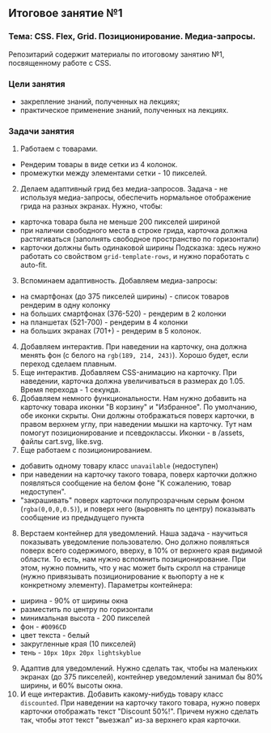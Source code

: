 ## Итоговое занятие №1

### Тема: CSS. Flex, Grid. Позиционирование. Медиа-запросы.

Репозитарий содержит материалы по итоговому занятию №1, посвященному работе с CSS.

### Цели занятия
- закрепление знаний, полученных на лекциях;
- практическое применение знаний, полученных на лекциях.

### Задачи занятия

1. Работаем с товарами.
 - Рендерим товары в виде сетки из 4 колонок.
 - промежутки между элементами сетки - 10 пикселей.
2. Делаем адаптивный грид без медиа-запросов. Задача - не используя медиа-запросы, обеспечить нормальное отображение грида на разных экранах. Нужно, чтобы:
 - карточка товара была не меньше 200 пикселей шириной
 - при наличии свободного места в строке грида, карточка должна растягиваться (заполнять свободное пространство по горизонтали)
 - карточки должны быть одинаковой ширины
Подсказка: здесь нужно работать со свойством `grid-template-rows`, и нужно поработать с auto-fit.
3. Вспоминаем адаптивность. Добавляем медиа-запросы:
 - на смартфонах (до 375 пикселей ширины) - список товаров рендерим в одну колонку
 - на больших смартфонах (376-520) - рендерим в 2 колонки
 - на планшетах (521-700) - рендерим в 4 колонки
 - на больших экранах (701+) - рендерим в 5 колонок.
4. Добавляем интерактив. При наведении на карточку, она должна менять фон (с белого на `rgb(189, 214, 243)`). Хорошо будет, если переход сделаем плавным.
5. Еще интерактив. Добавляем CSS-анимацию на карточку. При наведении, карточка должна увеличиваться в размерах до 1.05. Время перехода - 1 секунда.
6. Добавляем немного функциональности. Нам нужно добавить на карточку товара иконки "В корзину" и "Избранное". По умолчанию, обе иконки скрыты. Они должны отображаться поверх карточки, в правом верхнем углу, при наведении мышки на карточку. Тут нам помогут позиционирование и псевдоклассы. Иконки - в /assets, файлы cart.svg, like.svg.
7. Еще работаем с позиционированием.
  - добавить одному товару класс `unavailable` (недоступен)
  - при наведении на карточку такого товара, поверх карточки должно появляться сообщение на белом фоне "К сожалению, товар недоступен".
  - "закрашивать" поверх карточки полупрозрачным серым фоном (`rgba(0,0,0,0.5)`), и поверх него (выровнять по центру) показывать сообщение из предыдущего пункта
8. Верстаем контейнер для уведомлений. Наша задача - научиться показывать уведомление пользователю. Оно должно появляться поверх всего содержимого, вверху, в 10% от верхнего края видимой области. То есть, нам нужно вспомнить позиционирование. При этом, нужно помнить, что у нас может быть скролл на странице (нужно привязывать позиционирование к вьюпорту а не к конкретному элементу). Параметры контейнера:
 - ширина - 90% от ширины окна
 - разместить по центру по горизонтали
 - минимальная высота - 200 пикселей
 - фон - `#0096CD`
 - цвет текста - белый
 - закругленные края (10 пикселей)
 - тень - `10px 10px 20px lightskyblue`
9. Адаптив для уведомлений. Нужно сделать так, чтобы на маленьких экранах (до 375 пикселей), контейнер уведомлений занимал бы 80% ширины, и 60% высоты окна.
10. И еще интерактив. Добавить какому-нибудь товару класс `discounted`. При наведении на карточку такого товара, нужно поверх карточки отображать текст "Discount 50%!". Причем нужно сделать так, чтобы этот текст "выезжал" из-за верхнего края карточки.